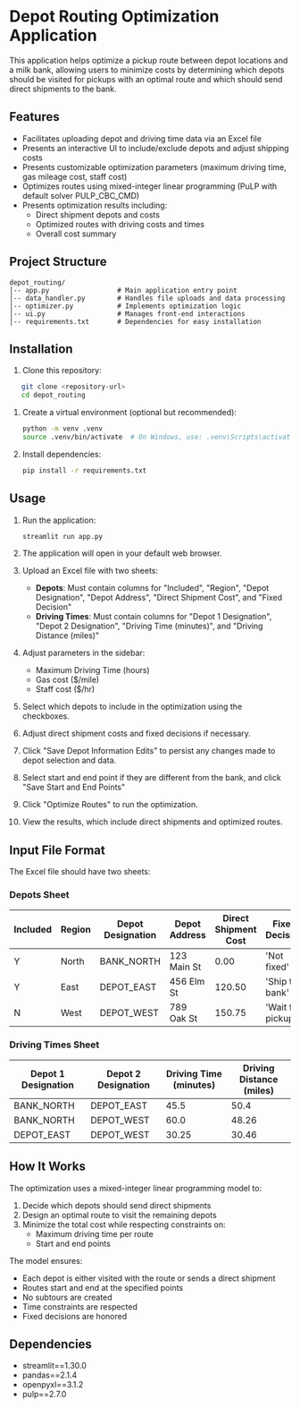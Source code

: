 # Depot Routing Optimization Application

This application helps optimize a pickup route between depot locations and a milk bank, allowing users to minimize costs by determining which depots should be visited for pickups with an optimal route and which should send direct shipments to the bank.

## Features

- Facilitates uploading depot and driving time data via an Excel file
- Presents an interactive UI to include/exclude depots and adjust shipping costs
- Presents customizable optimization parameters (maximum driving time, gas mileage cost, staff cost)
- Optimizes routes using mixed-integer linear programming (PuLP with default solver PULP_CBC_CMD)
- Presents optimization results including:
  - Direct shipment depots and costs
  - Optimized routes with driving costs and times
  - Overall cost summary

## Project Structure

```plaintext
depot_routing/
│-- app.py                 # Main application entry point
│-- data_handler.py        # Handles file uploads and data processing
│-- optimizer.py           # Implements optimization logic
│-- ui.py                  # Manages front-end interactions
│-- requirements.txt       # Dependencies for easy installation
```

## Installation

1. Clone this repository:

```bash
   git clone <repository-url>
   cd depot_routing
   ```

1. Create a virtual environment (optional but recommended):

   ```bash
   python -m venv .venv
   source .venv/bin/activate  # On Windows, use: .venv\Scripts\activate
   ```

1. Install dependencies:

   ```bash
   pip install -r requirements.txt
   ```

## Usage

1. Run the application:

   ```bash
   streamlit run app.py
   ```

2. The application will open in your default web browser.

3. Upload an Excel file with two sheets:
   - **Depots**: Must contain columns for "Included", "Region", "Depot Designation", "Depot Address", "Direct Shipment Cost", and "Fixed Decision"
   - **Driving Times**: Must contain columns for "Depot 1 Designation", "Depot 2 Designation", "Driving Time (minutes)", and "Driving Distance (miles)"

4. Adjust parameters in the sidebar:
   - Maximum Driving Time (hours)
   - Gas cost ($/mile)
   - Staff cost ($/hr)

5. Select which depots to include in the optimization using the checkboxes.

6. Adjust direct shipment costs and fixed decisions if necessary.

7. Click "Save Depot Information Edits" to persist any changes made to depot selection and data.

8. Select start and end point if they are different from the bank, and click "Save Start and End Points"

9. Click "Optimize Routes" to run the optimization.

10. View the results, which include direct shipments and optimized routes.

## Input File Format

The Excel file should have two sheets:

### Depots Sheet

| Included | Region | Depot Designation | Depot Address | Direct Shipment Cost | Fixed Decision    |
|----------|--------|-------------------|---------------|----------------------| ----------------- |
| Y        | North  | BANK_NORTH        | 123 Main St   | 0.00                | 'Not fixed'       |
| Y        | East   | DEPOT_EAST        | 456 Elm St    | 120.50              | 'Ship to bank'    |
| N        | West   | DEPOT_WEST        | 789 Oak St    | 150.75              | 'Wait for pickup' |

### Driving Times Sheet

| Depot 1 Designation | Depot 2 Designation | Driving Time (minutes) | Driving Distance (miles) |
|---------------------|---------------------|------------------------| ------------------------ |
| BANK_NORTH          | DEPOT_EAST          | 45.5                   | 50.4                     |
| BANK_NORTH          | DEPOT_WEST          | 60.0                   | 48.26                    |
| DEPOT_EAST          | DEPOT_WEST          | 30.25                  | 30.46                    |

## How It Works

The optimization uses a mixed-integer linear programming model to:

1. Decide which depots should send direct shipments
2. Design an optimal route to visit the remaining depots
3. Minimize the total cost while respecting constraints on:
   - Maximum driving time per route
   - Start and end points

The model ensures:

- Each depot is either visited with the route or sends a direct shipment
- Routes start and end at the specified points
- No subtours are created
- Time constraints are respected
- Fixed decisions are honored

## Dependencies

- streamlit==1.30.0
- pandas==2.1.4
- openpyxl==3.1.2
- pulp==2.7.0
